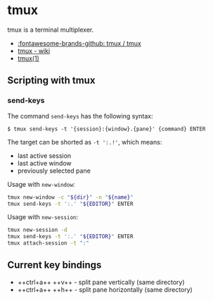 # tmux

tmux is a terminal multiplexer.

* [:fontawesome-brands-github: tmux / tmux](https://github.com/tmux/tmux)
* [tmux - wiki](https://github.com/tmux/tmux/wiki)
* [tmux(1)](https://manpages.debian.org/tmux.1.en.html)

## Scripting with tmux

### send-keys

The command `send-keys` has the following syntax:

```console
$ tmux send-keys -t '{session}:{window}.{pane}' {command} ENTER
```

The target can be shorted as `-t ':.!'`, which means:
* last active session
* last active window
* previously selected pane

Usage with `new-window`:

```bash
tmux new-window -c "${dir}" -n "${name}"
tmux send-keys -t ':.' "${EDITOR}" ENTER
```

Usage with `new-session`:

```bash
tmux new-session -d
tmux send-keys -t ':.' "${EDITOR}" ENTER
tmux attach-session -t ":"
```

## Current key bindings

* ++ctrl+a++ ++v++ - split pane vertically (same directory)
* ++ctrl+a++ ++h++ - split pane horizontally (same directory)
